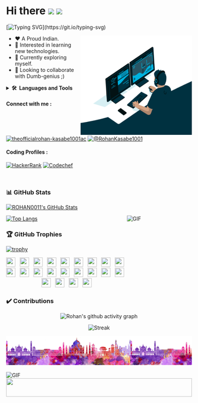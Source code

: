 # Hi there <a href="https://www.linkedin.com/in/theofficialrohan-kasabe1001ac"><img src="https://media.giphy.com/media/hvRJCLFzcasrR4ia7z/giphy.gif" width="25px"></a> <img src="https://emojis.slackmojis.com/emojis/images/1531849430/4246/blob-sunglasses.gif?1531849430" width="30"/>

[![Typing SVG](https://readme-typing-svg.herokuapp.com/?color=0CF724&lines=%F0%9F%99%8F%22Welcome+to+GitHub%22;%F0%9F%98%8E%20I%27m+Rohan+Kasabe,;%E2%80%8D%20%F0%9F%8C%8F+From+Pandharpur,+MH13,+India.;%F0%9F%8E%AF%20Pursuing+B.Tech+in+ENTC.;%F0%9F%8F%A2%20From+SKNSCOE,%20%20%20Pandharpur%20.;%F0%9F%A7%AA%20Loves+to+try+new+things.;)](https://git.io/typing-svg)

<img align="right" alt="GIF" src="code.gif?raw=true" width="60%" height="270" />

- ♥ A Proud Indian.
- 👀 Interested in learning new technologies.
- 🌱 Currently exploring myself.
- 💞️ Looking to collaborate with Dumb-genius ;)


<details>
  <summary><b>🛠️&nbsp;&nbsp;Languages&nbsp;and&nbsp;Tools</b></summary>
  <br/>
  <p align="left"> 
  <a href="https://www.cprogramming.com/" target="_blank"> <img src="https://raw.githubusercontent.com/devicons/devicon/master/icons/c/c-original.svg" alt="c" width="40" height="40"/> </a> 
  <a href="https://www.python.org" target="_blank"> <img src="https://raw.githubusercontent.com/devicons/devicon/master/icons/python/python-original.svg" alt="python" width="40" height="40"/> </a> 
  <a href="https://www.java.com/en/download/help/whatis_java.html" target="_blank"> <img src="https://raw.githubusercontent.com/devicons/devicon/master/icons/java/java-original.svg" alt="java" width="40" height="40"/> </a>  
  <a href="https://www.w3schools.com/html/" target="_blank"> <img src="https://raw.githubusercontent.com/devicons/devicon/master/icons/html5/html5-original-wordmark.svg" alt="html5" width="40" height="40"/> </a>  
  <a href="https://www.w3schools.com/css/" target="_blank"> <img src="https://raw.githubusercontent.com/devicons/devicon/master/icons/css3/css3-plain-wordmark.svg" alt="css" width="40" height="40"/> </a> 
  <a href="https://www.linux.org/" target="_blank"> <img src="https://raw.githubusercontent.com/devicons/devicon/master/icons/linux/linux-original.svg" alt="linux" width="40" height="40"/> </a>  
  <a href="https://cloud.google.com" target="_blank"> <img src="https://www.vectorlogo.zone/logos/google_cloud/google_cloud-icon.svg" alt="gcp" width="40" height="40"/> </a> 
  <a href="https://code.visualstudio.com/" target="_blank"> <img src= "https://raw.githubusercontent.com/devicons/devicon/master/icons/vscode/vscode-original.svg" alt="VS Code" width="40" height="40"/> </a>  
  <a href="https://www.mysql.com/" target="_blank"> <img src="https://raw.githubusercontent.com/devicons/devicon/master/icons/mysql/mysql-original-wordmark.svg" alt="mysql" width="40" height="40"/> </a> 
  </p>
</details>


<h4 align="left">Connect with me :</h4>
<p align="left">
<a href="https://www.linkedin.com/in/theofficialrohan-kasabe1001ac" target="blank"><img align="center" src="https://raw.githubusercontent.com/rahuldkjain/github-profile-readme-generator/master/src/images/icons/Social/linked-in-alt.svg" alt="theofficialrohan-kasabe1001ac" height="30" width="40" /></a>  
<a href="https://twitter.com/@RohanKasabe1001" target="blank"><img align="center" src="https://raw.githubusercontent.com/rahuldkjain/github-profile-readme-generator/master/src/images/icons/Social/twitter.svg" alt="@RohanKasabe1001" height="30" width="40" /></a>
</p>


<h4><b>Coding Profiles :</b></h4>

[![HackerRank](https://img.shields.io/badge/-Hackerrank-2EC866?style=for-the-badge&logo=HackerRank&logoColor=black)](https://www.hackerrank.com/rohankasabe1001)
[![Codechef](https://img.shields.io/badge/-CodeChef-5B4638?style=for-the-badge&logo=CodeChef&logoColor=white)](https://www.codechef.com/users/ronybhaai_1001)

<br/>


### 📊 GitHub Stats
[![ROHAN0011's GitHub Stats](https://github-readme-stats.vercel.app/api?username=ROHAN0011&show_icons=true&layout=compact&theme=vue)](https://github-readme-stats.vercel.app/api?username=ROHAN0011&show_icons=true&layout=compact&theme=vue)

[![Top Langs](https://github-readme-stats.vercel.app/api/top-langs/?username=ROHAN0011&langs_count=10&hide_border=true&layout=compact&theme=vue)](https://activity-graph.herokuapp.com/graph?username=ROHAN0011&area=true&hide_border=true&theme=vue)
<img align="right" alt="GIF" src="https://github.com/ROHAN0011/ROHAN0011/blob/57a201a9a4404b5525a9bc57b72bf52d5708fe63/NUX_Octodex.gif" width="35%" height="215"/>


### 🏆 GitHub Trophies
[![trophy](https://github-profile-trophy.vercel.app/?username=ROHAN0011)](https://github-profile-trophy.vercel.app/?username=ROHAN0011&no-bg=true)


<p align="center">
<img src="https://emojis.slackmojis.com/emojis/images/1520808873/3643/cool-doge.gif?1520808873" width="25" height="25"/> &nbsp
<img src="https://emojis.slackmojis.com/emojis/images/1571246183/6694/party_cat.gif?1571246183" width="25" height="25"/> &nbsp
<img src="https://emojis.slackmojis.com/emojis/images/1520808873/3643/cool-doge.gif?1520808873" width="25" height="25"/> &nbsp
<img src="https://emojis.slackmojis.com/emojis/images/1571246183/6694/party_cat.gif?1571246183" width="25" height="25"/> &nbsp
<img src="https://emojis.slackmojis.com/emojis/images/1520808873/3643/cool-doge.gif?1520808873" width="25" height="25"/> &nbsp
<img src="https://emojis.slackmojis.com/emojis/images/1571246183/6694/party_cat.gif?1571246183" width="25" height="25"/> &nbsp
<img src="https://emojis.slackmojis.com/emojis/images/1520808873/3643/cool-doge.gif?1520808873" width="25" height="25"/> &nbsp
<img src="https://emojis.slackmojis.com/emojis/images/1571246183/6694/party_cat.gif?1571246183" width="25" height="25"/> &nbsp
<img src="https://emojis.slackmojis.com/emojis/images/1520808873/3643/cool-doge.gif?1520808873" width="25" height="25"/> &nbsp
<img src="https://emojis.slackmojis.com/emojis/images/1571246183/6694/party_cat.gif?1571246183" width="25" height="25"/> &nbsp
<img src="https://emojis.slackmojis.com/emojis/images/1520808873/3643/cool-doge.gif?1520808873" width="25" height="25"/> &nbsp
<img src="https://emojis.slackmojis.com/emojis/images/1571246183/6694/party_cat.gif?1571246183" width="25" height="25"/> &nbsp
<img src="https://emojis.slackmojis.com/emojis/images/1520808873/3643/cool-doge.gif?1520808873" width="25" height="25"/> &nbsp
<img src="https://emojis.slackmojis.com/emojis/images/1571246183/6694/party_cat.gif?1571246183" width="25" height="25"/> &nbsp
<img src="https://emojis.slackmojis.com/emojis/images/1520808873/3643/cool-doge.gif?1520808873" width="25" height="25"/> &nbsp
<img src="https://emojis.slackmojis.com/emojis/images/1571246183/6694/party_cat.gif?1571246183" width="25" height="25"/> &nbsp
<img src="https://emojis.slackmojis.com/emojis/images/1520808873/3643/cool-doge.gif?1520808873" width="25" height="25"/> &nbsp
<img src="https://emojis.slackmojis.com/emojis/images/1571246183/6694/party_cat.gif?1571246183" width="25" height="25"/> &nbsp
<img src="https://emojis.slackmojis.com/emojis/images/1520808873/3643/cool-doge.gif?1520808873" width="25" height="25"/> &nbsp
<img src="https://emojis.slackmojis.com/emojis/images/1571246183/6694/party_cat.gif?1571246183" width="25" height="25"/> &nbsp
<img src="https://emojis.slackmojis.com/emojis/images/1520808873/3643/cool-doge.gif?1520808873" width="25" height="25"/> &nbsp
<img src="https://emojis.slackmojis.com/emojis/images/1571246183/6694/party_cat.gif?1571246183" width="25" height="25"/>
</p> 


### ✔️ Contributions

<div align="center">
  
![Rohan's github activity graph](https://activity-graph.herokuapp.com/graph?username=ROHAN0011&area=true&hide_border=true&theme=dracula)    
 
![Streak](https://github-readme-streak-stats.herokuapp.com/?user=ROHAN0011&hide_border=true&theme=dracula) 
</div>


![](https://github.com/ROHAN0011/ROHAN0011/blob/main/footer.png)

<img align="center" alt="GIF" src="https://github.com/ROHAN0011/ROHAN0011/blob/f317a0a996a08ce7eeec1e1307ca2876204ea5af/Indian%20Flag.gif" width="60%" height="270"/>

<img height="50" alt="" width="100%" src="https://raw.githubusercontent.com/BrunnerLivio/brunnerlivio/master/images/marquee.svg" />
